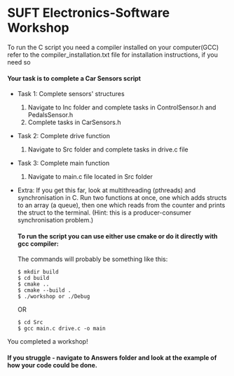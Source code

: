 # SUFT Electronics-Software Workshop

<p>To run the C script you need a compiler installed on your computer(GCC) refer to the compiler_installation.txt file for installation instructions, if you need so</p>

<h4>Your task is to complete a Car Sensors script</h4>

- Task 1: Complete sensors' structures
  1) Navigate to Inc folder and complete tasks in ControlSensor.h and PedalsSensor.h
  2) Complete tasks in CarSensors.h
- Task 2: Complete drive function
  1) Navigate to Src folder and complete tasks in drive.c file
- Task 3: Complete main function
  1) Navigate to main.c file located in Src folder
- Extra: If you get this far, look at multithreading (pthreads) and synchronisation in C. Run two functions at once, one which adds structs to an array (a queue), then one which reads from the counter and prints the struct to the terminal. (Hint: this is a producer-consumer synchronisation problem.)



  <h4>To run the script you can use either use cmake or do it directly with gcc compiler:</h4>

  The commands will probably be something like this:

    ```pwd
  $ mkdir build
  $ cd build
  $ cmake ..
  $ cmake --build .
  $ ./workshop or ./Debug
  ```

    OR
    
  ```pwd
  $ cd Src
  $ gcc main.c drive.c -o main
  ```
You completed a workshop!

<h4>If you struggle - navigate to Answers folder and look at the example of how your code could be done.</h4>
